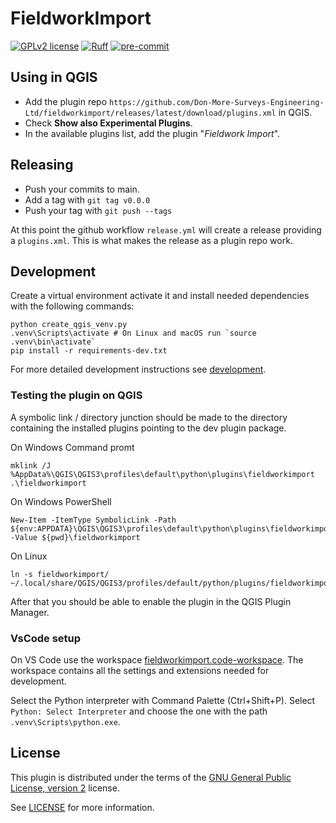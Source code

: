# FieldworkImport
[![GPLv2 license](https://img.shields.io/badge/License-GPLv2-blue.svg)](https://www.gnu.org/licenses/old-licenses/gpl-2.0.en.html)
[![Ruff](https://img.shields.io/endpoint?url=https://raw.githubusercontent.com/astral-sh/ruff/main/assets/badge/v2.json)](https://github.com/astral-sh/ruff)
[![pre-commit](https://img.shields.io/badge/pre--commit-enabled-brightgreen?logo=pre-commit&logoColor=white)](https://github.com/pre-commit/pre-commit)

## Using in QGIS

- Add the plugin repo `https://github.com/Don-More-Surveys-Engineering-Ltd/fieldworkimport/releases/latest/download/plugins.xml` in QGIS. 
- Check **Show also Experimental Plugins**.
- In the available plugins list, add the plugin "*Fieldwork Import*".  

## Releasing

- Push your commits to main.
- Add a tag with `git tag v0.0.0`
- Push your tag with `git push --tags`

At this point the github workflow `release.yml` will create a release providing a `plugins.xml`. This is what makes the release as a plugin repo work.   

## Development

Create a virtual environment activate it and install needed dependencies with the following commands:
```console
python create_qgis_venv.py
.venv\Scripts\activate # On Linux and macOS run `source .venv\bin\activate`
pip install -r requirements-dev.txt
```

For more detailed development instructions see [development](docs/development.md).

### Testing the plugin on QGIS

A symbolic link / directory junction should be made to the directory containing the installed plugins pointing to the dev plugin package.

On Windows Command promt
```console
mklink /J %AppData%\QGIS\QGIS3\profiles\default\python\plugins\fieldworkimport .\fieldworkimport
```

On Windows PowerShell
```console
New-Item -ItemType SymbolicLink -Path ${env:APPDATA}\QGIS\QGIS3\profiles\default\python\plugins\fieldworkimport -Value ${pwd}\fieldworkimport
```

On Linux
```console
ln -s fieldworkimport/ ~/.local/share/QGIS/QGIS3/profiles/default/python/plugins/fieldworkimport
```

After that you should be able to enable the plugin in the QGIS Plugin Manager.

### VsCode setup

On VS Code use the workspace [fieldworkimport.code-workspace](fieldworkimport.code-workspace).
The workspace contains all the settings and extensions needed for development.

Select the Python interpreter with Command Palette (Ctrl+Shift+P). Select `Python: Select Interpreter` and choose
the one with the path `.venv\Scripts\python.exe`.

## License
This plugin is distributed under the terms of the [GNU General Public License, version 2](https://www.gnu.org/licenses/old-licenses/gpl-2.0.en.html) license.

See [LICENSE](LICENSE) for more information.

